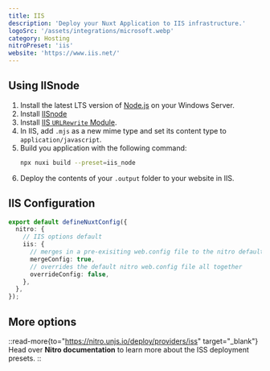 ```yaml
---
title: IIS
description: 'Deploy your Nuxt Application to IIS infrastructure.'
logoSrc: '/assets/integrations/microsoft.webp'
category: Hosting
nitroPreset: 'iis'
website: 'https://www.iis.net/'
---
```


## Using IISnode

1. Install the latest LTS version of [Node.js](https://nodejs.org/en/) on your Windows Server.
2. Install [IISnode](https://github.com/azure/iisnode/releases)
3. Install [IIS `URLRewrite` Module](https://www.iis.net/downloads/microsoft/url-rewrite).
4. In IIS, add `.mjs` as a new mime type and set its content type to `application/javascript`.
5. Build you application with the following command:
    ```bash [Terminal]
    npx nuxi build --preset=iis_node
    ```
5. Deploy the contents of your `.output` folder to your website in IIS.

## IIS Configuration

```ts [nuxt.config.ts]
export default defineNuxtConfig({
  nitro: {
    // IIS options default
    iis: {
      // merges in a pre-exisiting web.config file to the nitro default file
      mergeConfig: true,
      // overrides the default nitro web.config file all together
      overrideConfig: false,
    },
  },
});
```

## More options

::read-more{to="https://nitro.unjs.io/deploy/providers/iss" target="_blank"}
Head over **Nitro documentation** to learn more about the ISS deployment presets.
::
